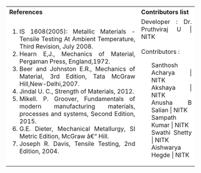 <table style="text-align:justify;margin-top: 15px">
  <tbody>
    <tr style="background-color: white">
      <th>References</th>
      <th>Contributors list</th>
    </tr>
    <tr style="background-color: white;">
    <td style="width: 70%">
    <ol>
<li>IS 1608(2005): Metallic Materials - Tensile Testing At Ambient Temperature, Third Revision, July 2008.</li>
<li>Hearn E,J., Mechanics of Material, Pergaman Press, England,1972.</li>
<li>Beer and Johnston E.R., Mechanics of Material, 3rd Edition, Tata McGraw Hill,New-Delhi,2007.</li>
<li>Jindal U. C., Strength of Materials, 2012.</li>
<li>Mikell. P. Groover, Fundamentals of modern manufacturing materials, processes and systems, Second Edition, 2015.</li>
<li>G.E. Dieter, Mechanical Metallurgy, SI Metric Edition, McGraw â€“ Hill.</li>
<li>Joseph R. Davis, Tensile Testing, 2nd Edition, 2004.</li>
    </ol>
  </td>
  <td>Developer : Dr. Pruthviraj U | NITK<br><br>
  Contributors :
  <ul style="list-style-type: none;">
  <li>Santhosh Acharya | NITK</li>
  <li>Akshaya | NITK</li>
  <li>Anusha B Salian | NITK</li>
  <li>Sampath Kumar | NITK</li>
  <li>Swathi Shetty | NITK</li>
  <li>Aishwarya Hegde | NITK</li>
  </ul></td>
  </tr>

  </tbody>
</table>
